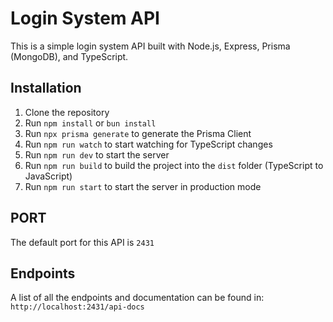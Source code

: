 # Login System API

This is a simple login system API built with Node.js, Express, Prisma (MongoDB), and TypeScript.

## Installation

1. Clone the repository
2. Run `npm install` or `bun install`
3. Run `npx prisma generate` to generate the Prisma Client
4. Run `npm run watch` to start watching for TypeScript changes
5. Run `npm run dev` to start the server
6. Run `npm run build` to build the project into the `dist` folder (TypeScript to JavaScript)
7. Run `npm run start` to start the server in production mode


## PORT
The default port for this API is `2431`

## Endpoints
A list of all the endpoints and documentation can be found in: `http://localhost:2431/api-docs`